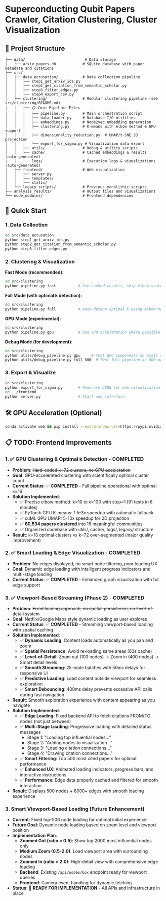 # Superconducting Qubit Papers Crawler, Citation Clustering, Cluster Visualization

## 📂 Project Structure

```
├── data/                           # Data storage
│   └── arxiv_papers.db            # SQLite database with paper metadata and citations
├── src/
│   ├── data_accusation/           # Data collection pipeline
│   │   ├── step1_get_arxiv_ids.py
│   │   ├── step2_get_citation_from_semantic_scholar.py
│   │   ├── step3_filter_edges.py
│   │   └── step4_export_csv.py
│   ├── clustering/                # Modular clustering pipeline (see src/clustering/README.md)
│   │   ├── 📋 Core Pipeline Files
│   │   │   ├── pipeline.py        # Main orchestration script
│   │   │   ├── data_loader.py     # Database I/O utilities
│   │   │   ├── embeddings.py      # Node2vec embedding generation
│   │   │   ├── clustering.py      # K-means with elbow method & GPU support
│   │   │   ├── dimensionality_reduction.py  # UMAP/t-SNE 2D projection
│   │   │   └── export_for_sigma.py # Visualization data export
│   │   ├── utils/                 # Debug & utility scripts
│   │   ├── cache/                 # Cached embeddings & results (auto-generated)
│   │   └── logs/                  # Execution logs & visualizations (auto-generated)
│   ├── frontend/                  # Web visualization
│   │   ├── server.py
│   │   ├── templates/
│   │   └── static/
│   └── legacy_scripts/            # Previous monolithic scripts
├── analysis_results/              # Output files and visualizations
└── node_modules/                  # Frontend dependencies
```

## 🚀 Quick Start

### 1. Data Collection
```bash
cd src/data_accusation
python step1_get_arxiv_ids.py
python step2_get_citation_from_semantic_scholar.py
python step3_filter_edges.py
```

### 2. Clustering & Visualization

**Fast Mode (recommended):**
```bash
cd src/clustering
python pipeline.py fast          # Use cached results, skip elbow search
```

**Full Mode (with optimal k detection):**
```bash
cd src/clustering
python pipeline.py full          # Auto-detect optimal k using elbow method
```

**GPU Mode (experimental):**
```bash
cd src/clustering
python pipeline.py gpu           # Use GPU acceleration where possible
```

**Debug Mode (for development):**
```bash
cd src/clustering
python utils/debug_pipeline.py gpu     # Test GPU components on small subset
python utils/debug_pipeline.py full 500  # Test full pipeline on 500 papers
```

### 3. Export & Visualize
```bash
cd src/clustering
python export_for_sigma.py       # Generate JSON for web visualization
cd ../frontend
python server.py                 # Start web interface
```

## 🛠️ GPU Acceleration (Optional)
```bash
conda activate web && pip install --extra-index-url=https://pypi.nvidia.com cudf-cu12 cuml-cu12 cugraph-cu12 --upgrade
```

## 📋 TODO: Frontend Improvements

### 1. ✅ GPU Clustering & Optimal k Detection - COMPLETED
- **Problem**: ~~Hard-coded k=72 clusters, no GPU acceleration~~
- **Goal**: GPU-accelerated clustering with scientifically optimal cluster count
- **Current Status**: ✅ **COMPLETED** - Full pipeline operational with optimal k=16
- **Solution Implemented**: 
  - ✅ Precise elbow method: k=10 to k=100 with step=1 (91 tests in 6 minutes)
  - ✅ PyTorch GPU K-means: 1.5-3x speedup with automatic fallback
  - ✅ cuML GPU UMAP: 5-10x speedup for 2D projection
  - ✅ **60,534 papers clustered** into 16 meaningful communities
  - ✅ Organized codebase with utils/, cache/, logs/, legacy/ structure
- **Result**: k=16 optimal clusters vs k=72 over-segmented (major quality improvement)

### 2. ✅ Smart Loading & Edge Visualization - COMPLETED  
- **Problem**: ~~No edges displayed, no smart node filtering, poor loading UX~~
- **Goal**: Dynamic edge loading with intelligent progress indicators and multi-stage loading
- **Current Status**: ✅ **COMPLETED** - Enhanced graph visualization with full edge support

### 3. ✅ Viewport-Based Streaming (Phase 2) - COMPLETED
- **Problem**: ~~Fixed loading approach, no spatial persistence, no level-of-detail system~~
- **Goal**: Netflix/Google Maps style dynamic loading as user explores
- **Current Status**: ✅ **COMPLETED** - Streaming viewport-based loading with spatial caching
- **Solution Implemented**:
  - ✅ **Dynamic Loading**: Content loads automatically as you pan and zoom
  - ✅ **Spatial Persistence**: Avoid re-loading same areas (60s cache)
  - ✅ **Level-of-Detail**: Zoom out (100 nodes) → Zoom in (400 nodes) → Smart detail levels  
  - ✅ **Smooth Streaming**: 25-node batches with 50ms delays for responsive UI
  - ✅ **Predictive Loading**: Load content outside viewport for seamless exploration
  - ✅ **Smart Debouncing**: 400ms delay prevents excessive API calls during fast navigation
- **Result**: Smooth exploration experience with content appearing as you navigate
- **Solution Implemented**:
  - ✅ **Edge Loading**: Fixed backend API to fetch citations FROM/TO nodes (not just between)
  - ✅ **Multi-Stage Loading**: Progressive loading with detailed status messages
    - Stage 1: "Loading top influential nodes..." 
    - Stage 2: "Adding nodes to visualization..."
    - Stage 3: "Loading citation connections..."
    - Stage 4: "Drawing citation connections..."
  - ✅ **Smart Filtering**: Top 500 most cited papers for optimal performance
  - ✅ **Enhanced UX**: Animated loading indicators, progress bars, and interactive instructions
  - ✅ **Performance**: Edge data properly cached and filtered for smooth interaction
- **Result**: Displays 500 nodes + 8000+ edges with smooth loading experience

### 3. Smart Viewport-Based Loading (Future Enhancement)
- **Current**: Fixed top-500 node loading for optimal initial experience
- **Future Goal**: Dynamic node loading based on zoom level and viewport position
- **Implementation Plan**:
  - **Zoomed Out (ratio < 0.5)**: Show top 2000 most influential nodes only
  - **Medium Zoom (0.5-2.0)**: Load viewport area with surrounding nodes
  - **Zoomed In (ratio > 2.0)**: High-detail view with comprehensive edge loading
  - **Backend**: Existing `/api/nodes/box` endpoint ready for viewport queries
  - **Frontend**: Camera event handling for dynamic fetching
- **Status**: 🔄 **READY FOR IMPLEMENTATION** - All APIs and infrastructure in place